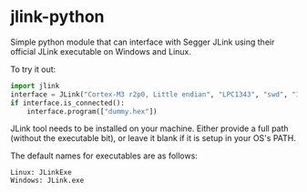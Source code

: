 # jlink-python
Simple python module that can interface with Segger JLink using their official JLink executable on Windows and Linux.

To try it out:

```python
import jlink
interface = JLink("Cortex-M3 r2p0, Little endian", "LPC1343", "swd", "1000", jlink_path="/home/pi/jlink/jlink_linux")
if interface.is_connected():
    interface.program(["dummy.hex"])
```

JLink tool needs to be installed on your machine. Either provide a full path (without the executable bit), or leave it blank if it is setup in your OS's PATH.

The default names for executables are as follows:

```
Linux: JLinkExe
Windows: JLink.exe
 